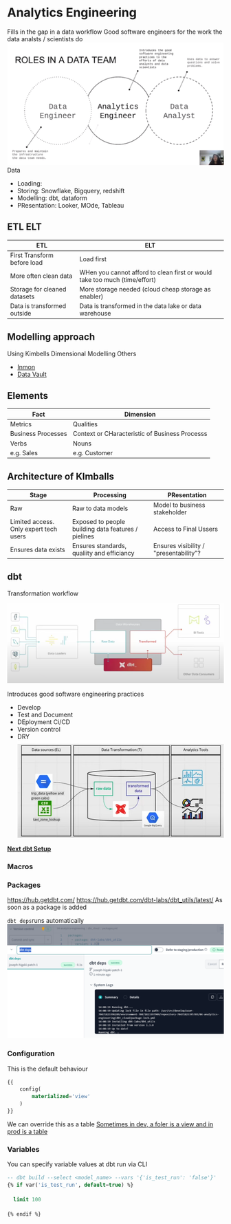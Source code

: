 # Analytics Engineering

Fills in the gap in a data workflow
Good software engineers for the work the data analsts / scientists do
![alt text](../_resources/04-analytics-engineering/readme.md/image.png)
Data 
* Loading: 
* Storing: Snowflake, Bigquery, redshift
* Modelling: dbt, dataform
* PResentation: Looker, MOde, Tableau

## ETL ELT 

| ETL | ELT |
| --- | --- |
| First Transform before load | Load first |
| More often clean data | WHen you cannot afford to clean first or would take too much (time/effort) |
| Storage for cleaned datasets | More storage needed (cloud cheap storage as enabler) |
| Data is transformed outside | Data is transformed in the data lake or data warehouse |

## Modelling approach
Using Kimbells Dimensional Modelling
Others
- [Inmon](https://www.geeksforgeeks.org/difference-between-kimball-and-inmon/)
- [Data Vault](https://en.wikipedia.org/wiki/Data_vault_modeling)

## Elements

| Fact | Dimension |
| --- | --- |
| Metrics | Qualities |
| Business Processes | Context or CHaracteristic of Business Processs |
| Verbs | Nouns |
| e.g. Sales | e.g. Customer |

## Architecture of KImballs 

| Stage | Processing | PResentation |
| --- | --- |--- |
| Raw | Raw to data models  | Model to business stakeholder|
| Limited access. Only expert tech users| Exposed to people building data features / pielines | Access to Final Ussers |
| Ensures data exists | Ensures standards, qualiity and efficiancy | Ensures visibility / "presentability"? |

## dbt
Transformation workflow

![alt text](../_resources/04-analytics-engineering/readme.md/image-1.png)

Introduces good software engineering practices
* Develop
* Test and Document
* DEployment Ci/CD
* Version control
* DRY
![alt text](../_resources/04-analytics-engineering/readme.md/image-2.png)

**[Next dbt Setup](dbt_setup.md)**

### Macros

### Packages
https://hub.getdbt.com/
https://hub.getdbt.com/dbt-labs/dbt_utils/latest/
As soon as a package is added 

`dbt deps`runs automatically 
![alt text](../_resources/04-analytics-engineering/readme.md/image-3.png)


### Configuration 

This is the default behaviour
```sql
{{
    config(
        materialized='view'
    )
}}
```

We can override this as a table
[Sometimes in dev, a foler is a view and in prod is a table](https://youtu.be/ueVy2N54lyc?si=hYzcC3zzYwcxLB1_&t=1988)


### Variables

You can specify variable values at dbt run via CLI
```sql
-- dbt build --select <model_name> --vars '{'is_test_run': 'false'}'
{% if var('is_test_run', default=true) %}

  limit 100

{% endif %}
```
### 
